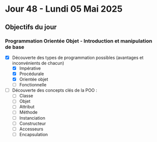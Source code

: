 # Jour 48 - Lundi 05 Mai 2025

## Objectifs du jour

### Programmation Orientée Objet - Introduction et manipulation de base

- [X] Découverte des types de programmation possibles (avantages et inconvénients de chacun)
  - [X] Impérative
  - [X] Procédurale
  - [X] Orientée objet
  - [ ] Fonctionnelle
- [ ] Découverte des concepts clés de la POO :
  - [ ] Classe
  - [ ] Objet
  - [ ] Attribut
  - [ ] Méthode
  - [ ] Instanciation
  - [ ] Constructeur
  - [ ] Accesseurs
  - [ ] Encapsulation
